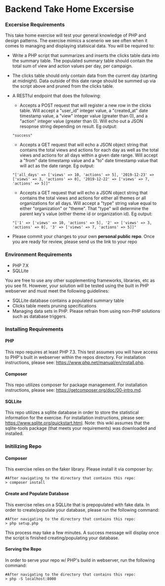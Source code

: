 # Backend Take Home Excersise

### Excersise Requirements

This take home exercise will test your general knowledge of PHP and design patterns. The exercise
mimics a scenerio we see often when it comes to managing and displaying statisical data. You will be
required to:

- Write a PHP script that summarizes and inserts the clicks table data into the summary table. The populated summary table
  should contain the total sum of view and action values per day, per campaign.
- The clicks table should only contain data from the current day (starting at midnight). Data outside of this date range should
  be summed up via the script above and pruned from the clicks table.
- A RESTful endpoint that does the following:
  - Accepts a POST request that will register a new row in the clicks table. Will accept a "user_id" integer value, a "created_at" date timestamp value, a "view" integer value (greater than 0), and a "action" integer value (greater than 0). Will echo out a JSON resopnse
  string depending on result. Eg output:
  ```
  "success"
  ```
  - Accepts a GET request that will echo a JSON object string that contains the total views and actions for each day as well as the total
  views and actions for all days within a given date range. Will accept a "from" date timestamp value and a "to" date timestamp value that will act as the date range. Eg output:
  ```
  "['all_days' => ['views' => 10, 'actions' => 5], '2019-12-23' => ['views' => 3, 'actions' => 0], '2019-12-22' => ['views' => 7, 'actions' => 5]]"
  ```
  - Accepts a GET request that will echo a JSON object string that contains the total views and actions for either all
  themes or all organizations for all days. Will accept a "type" string value equal to either "organization" or "theme". That "type" will determine the parent key's value (either theme id or organization id). Eg output:
  ```
  "['1' => ['views' => 10, 'actions' => 5], '2' => ['views' => 3, 'actions' => 0], '3' => ['views' => 7, 'actions' => 5]]"
  ```
  
- Please commit your changes to your own **personal public repo**. Once you are ready for review, please send us the link to your repo

### Environment Requirements
 - PHP 7.X
 - SQLLite

You are free to use any other supplementing frameworks, libraries, etc as you see fit. However, your solution will be tested
using the built in PHP webserver and must meet the following guidelines:

- SQLLite database contains a populated summary table
- Clicks table meets pruning specifications
- Managing data sets in PHP. Please refrain from using non-PHP solutions such as database triggers.

 ### Installing Requirements

 #### PHP
 This repo requires at least PHP 7.3. This test assumes you will have access to PHP's built in webserver within the repos directory.
 For installation instructions, please see: https://www.php.net/manual/en/install.php.
 
 #### Composer
 This repo utilizes composer for package management. For installation instructions, please see: https://getcomposer.org/doc/00-intro.md.

 #### SQLLite 
 This repo utilizes a sqllite database in order to store the statistical information for the exercise. For installation instructions,
 please see: https://www.sqlite.org/quickstart.html. Note: this wiki assumes that the sqlite-tools package (that meets your requirements)
 was downloaded and installed.


 ### Initilizing Repo

 #### Composer
  This exercise relies on the faker library. Please install it via composer by:
  ```
  #After navigating to the directory that contains this repo:
  > composer install
  ```
 #### Create and Populate Database
  This exercise relies on a SQLLite that is prepopulated with fake data. In order to create/populate your database, please run the
  following command:
  ```
  #After navigating to the directory that contains this repo:
  > php setup.php
  ```
  This process may take a few minutes. A success message will display once the script is finished creating/populating your database.

  #### Serving the Repo
  In order to serve your repo w/ PHP's build in webserver, run the following command:
  ```
  #After navigating to the directory that contains this repo:
  > php -S localhost:8000
  ```
